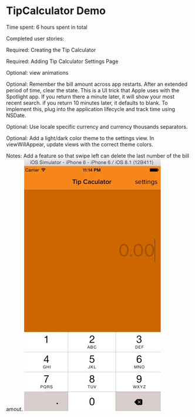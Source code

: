 TipCalculator Demo
=============
Time spent: 6 hours spent in total

Completed user stories:

Required: Creating the Tip Calculator

Required: Adding Tip Calculator Settings Page

Optional: view animations 

Optional: Remember the bill amount across app restarts. After an extended period of time, clear the state. This is a UI trick             that Apple uses with the Spotlight app. If you return there a minute later, it will show your most recent search. if            you return 10 minutes later, it defaults to blank. To implement this, plug into the application lifecycle and track             time using NSDate.

Optional: Use locale specific currency and currency thousands separators.

Optional: Add a light/dark color theme to the settings view. In viewWillAppear, update views with the correct theme colors.

Notes:
Add a feature so that swipe left can delete the last number of the bill amout.
![Alt text](https://github.com/xiaobai07/TipCalculator/blob/master/demo.gif "demo")


